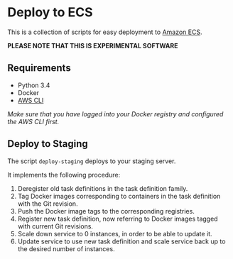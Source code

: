 # Deploy to ECS
This is a collection of scripts for easy deployment to [Amazon ECS](http://docs.aws.amazon.com/AmazonECS/latest/developerguide/Welcome.html).

**PLEASE NOTE THAT THIS IS EXPERIMENTAL SOFTWARE**

## Requirements
- Python 3.4
- Docker
- [AWS CLI](https://aws.amazon.com/cli/)

*Make sure that you have logged into your Docker registry and configured the AWS CLI first.*

## Deploy to Staging
The script `deploy-staging` deploys to your staging server.

It implements the following procedure:

1. Deregister old task definitions in the task definition family.
2. Tag Docker images corresponding to containers in the task definition with the Git revision.
3. Push the Docker image tags to the corresponding registries.
4. Register new task definition, now referring to Docker images tagged with current Git revisions.
5. Scale down service to 0 instances, in order to be able to update it.
6. Update service to use new task definition and scale service back up to the desired number of
  instances.
